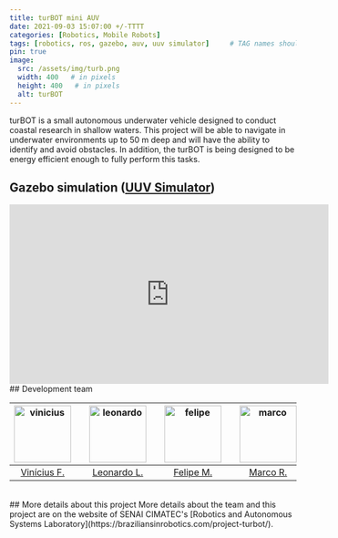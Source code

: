 ```yaml
---
title: turBOT mini AUV
date: 2021-09-03 15:07:00 +/-TTTT
categories: [Robotics, Mobile Robots]
tags: [robotics, ros, gazebo, auv, uuv simulator]     # TAG names should always be lowercase
pin: true
image:
  src: /assets/img/turb.png
  width: 400   # in pixels
  height: 400   # in pixels
  alt: turBOT
---
```


turBOT is a small autonomous underwater vehicle designed to conduct coastal research in shallow waters. This project will be able to navigate in underwater environments up to 50 m deep and will have the ability to identify and avoid obstacles. In addition, the turBOT is being designed to be energy efficient enough to fully perform this tasks.

## Gazebo simulation ([UUV Simulator](https://uuvsimulator.github.io))
<iframe width="560" height="315" src="https://www.youtube.com/embed/EwFzKhe1jWs" title="YouTube video player" frameborder="0" allow="accelerometer; autoplay; clipboard-write; encrypted-media; gyroscope; picture-in-picture" allowfullscreen></iframe>

<br>
## Development team
<center>
<div class="row">
  <div class=" col-xl-auto offset-xl-0 col-lg-4 offset-lg-0">
    <table class="table-borderless highlight">
      <thead>
        <tr>
          <th><center><img src="{{ 'assets/img/viniciusfelismino-1.png' | relative_url }}" width="100" alt="vinicius" class="img-fluid rounded-circle" /></center></th>
          <th></th>
          <th><center><img src="{{ 'assets/img/leonardolima-1.png' | relative_url }}" width="100" alt="leonardo" class="img-fluid rounded-circle" /></center></th>
          <th></th>
          <th><center><img src="{{ 'assets/img/felipemohr-1.jpg' | relative_url }}" width="100" alt="felipe" class="img-fluid rounded-circle"/></center></th>
          <th></th>
          <th><center><img src="{{ 'assets/img/marcoreis8b&w-1.png' | relative_url }}" width="100" alt="marco" class="img-fluid rounded-circle"/></center></th>
        </tr>
      </thead>
      <tbody>
        <tr class="font-weight-bolder" style="text-align: center margin-top: 0">
          <td width="25%"><center><a href="https://github.com/ViniciusFelismino8">Vinícius F.</a></center></td>
          <td></td>
          <td width="25%"><center><a href="https://github.com/leonlime">Leonardo L.</a></center></td>
          <td></td>
          <td width="25%"><center><a href="https://github.com/felipemohr">Felipe M.</a></center></td>
          <td></td>
          <td width="25%"><center><a href="https://github.com/mhar-vell">Marco R.</a></center></td>
        </tr>
      </tbody>
    </table>
  </div>
</div>
</center>

<br>
## More details about this project
More details about the team and this project are on the website of SENAI CIMATEC's [Robotics and Autonomous Systems Laboratory](https://braziliansinrobotics.com/project-turbot/).
